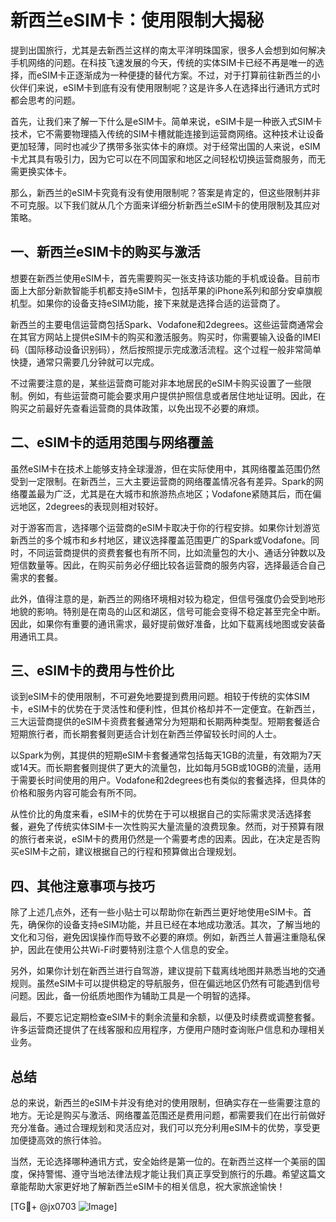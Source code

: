 # 新西兰eSIM卡：使用限制大揭秘

提到出国旅行，尤其是去新西兰这样的南太平洋明珠国家，很多人会想到如何解决手机网络的问题。在科技飞速发展的今天，传统的实体SIM卡已经不再是唯一的选择，而eSIM卡正逐渐成为一种便捷的替代方案。不过，对于打算前往新西兰的小伙伴们来说，eSIM卡到底有没有使用限制呢？这是许多人在选择出行通讯方式时都会思考的问题。

首先，让我们来了解一下什么是eSIM卡。简单来说，eSIM卡是一种嵌入式SIM卡技术，它不需要物理插入传统的SIM卡槽就能连接到运营商网络。这种技术让设备更加轻薄，同时也减少了携带多张实体卡的麻烦。对于经常出国的人来说，eSIM卡尤其具有吸引力，因为它可以在不同国家和地区之间轻松切换运营商服务，而无需更换实体卡。

那么，新西兰的eSIM卡究竟有没有使用限制呢？答案是肯定的，但这些限制并非不可克服。以下我们就从几个方面来详细分析新西兰eSIM卡的使用限制及其应对策略。

## 一、新西兰eSIM卡的购买与激活

想要在新西兰使用eSIM卡，首先需要购买一张支持该功能的手机或设备。目前市面上大部分新款智能手机都支持eSIM卡，包括苹果的iPhone系列和部分安卓旗舰机型。如果你的设备支持eSIM功能，接下来就是选择合适的运营商了。

新西兰的主要电信运营商包括Spark、Vodafone和2degrees。这些运营商通常会在其官方网站上提供eSIM卡的购买和激活服务。购买时，你需要输入设备的IMEI码（国际移动设备识别码），然后按照提示完成激活流程。这个过程一般非常简单快捷，通常只需要几分钟就可以完成。

不过需要注意的是，某些运营商可能对非本地居民的eSIM卡购买设置了一些限制。例如，有些运营商可能会要求用户提供护照信息或者居住地址证明。因此，在购买之前最好先查看运营商的具体政策，以免出现不必要的麻烦。

## 二、eSIM卡的适用范围与网络覆盖

虽然eSIM卡在技术上能够支持全球漫游，但在实际使用中，其网络覆盖范围仍然受到一定限制。在新西兰，三大主要运营商的网络覆盖情况各有差异。Spark的网络覆盖最为广泛，尤其是在大城市和旅游热点地区；Vodafone紧随其后，而在偏远地区，2degrees的表现则相对较好。

对于游客而言，选择哪个运营商的eSIM卡取决于你的行程安排。如果你计划游览新西兰的多个城市和乡村地区，建议选择覆盖范围更广的Spark或Vodafone。同时，不同运营商提供的资费套餐也有所不同，比如流量包的大小、通话分钟数以及短信数量等。因此，在购买前务必仔细比较各运营商的服务内容，选择最适合自己需求的套餐。

此外，值得注意的是，新西兰的网络环境相对较为稳定，但信号强度仍会受到地形地貌的影响。特别是在南岛的山区和湖区，信号可能会变得不稳定甚至完全中断。因此，如果你有重要的通讯需求，最好提前做好准备，比如下载离线地图或安装备用通讯工具。

## 三、eSIM卡的费用与性价比

谈到eSIM卡的使用限制，不可避免地要提到费用问题。相较于传统的实体SIM卡，eSIM卡的优势在于灵活性和便利性，但其价格却并不一定便宜。在新西兰，三大运营商提供的eSIM卡资费套餐通常分为短期和长期两种类型。短期套餐适合短期旅行者，而长期套餐则更适合计划在新西兰停留较长时间的人士。

以Spark为例，其提供的短期eSIM卡套餐通常包括每天1GB的流量，有效期为7天或14天。而长期套餐则提供了更大的流量包，比如每月5GB或10GB的流量，适用于需要长时间使用的用户。Vodafone和2degrees也有类似的套餐选择，但具体的价格和服务内容可能会有所不同。

从性价比的角度来看，eSIM卡的优势在于可以根据自己的实际需求灵活选择套餐，避免了传统实体SIM卡一次性购买大量流量的浪费现象。然而，对于预算有限的旅行者来说，eSIM卡的费用仍然是一个需要考虑的因素。因此，在决定是否购买eSIM卡之前，建议根据自己的行程和预算做出合理规划。

## 四、其他注意事项与技巧

除了上述几点外，还有一些小贴士可以帮助你在新西兰更好地使用eSIM卡。首先，确保你的设备支持eSIM功能，并且已经在本地成功激活。其次，了解当地的文化和习俗，避免因误操作而导致不必要的麻烦。例如，新西兰人普遍注重隐私保护，因此在使用公共Wi-Fi时要特别注意个人信息的安全。

另外，如果你计划在新西兰进行自驾游，建议提前下载离线地图并熟悉当地的交通规则。虽然eSIM卡可以提供稳定的导航服务，但在偏远地区仍然有可能遇到信号问题。因此，备一份纸质地图作为辅助工具是一个明智的选择。

最后，不要忘记定期检查eSIM卡的剩余流量和余额，以便及时续费或调整套餐。许多运营商还提供了在线客服和应用程序，方便用户随时查询账户信息和办理相关业务。

## 总结

总的来说，新西兰的eSIM卡并没有绝对的使用限制，但确实存在一些需要注意的地方。无论是购买与激活、网络覆盖范围还是费用问题，都需要我们在出行前做好充分准备。通过合理规划和灵活应对，我们可以充分利用eSIM卡的优势，享受更加便捷高效的旅行体验。

当然，无论选择哪种通讯方式，安全始终是第一位的。在新西兰这样一个美丽的国度，保持警惕、遵守当地法律法规才能让我们真正享受到旅行的乐趣。希望这篇文章能帮助大家更好地了解新西兰eSIM卡的相关信息，祝大家旅途愉快！

[TG💪+ @jx0703 ![Image](https://github.com/user-attachments/assets/dbca1d08-cadb-493c-b0ec-ad6f7a83f270)]